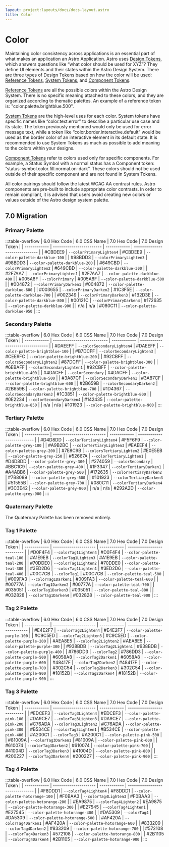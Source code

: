```yaml
---
layout: project:layouts/docs/docs-layout.astro
title: Color
---
```


# Color

Maintaining color consistency across applications is an essential part of what makes an application an Astro Application. Astro uses [Design Tokens](/design-tokens/getting-started/), which answers questions like “what color should be used for XYZ”? They define UI elements and their states within the Astro Design System. There are three types of Design Tokens based on how the color will be used: [Reference Tokens](/design-tokens/reference/), [System Tokens](/design-tokens/system), and [Component Tokens](/design-tokens/component).

[Reference Tokens](/design-tokens/reference) are all the possible colors within the Astro Design System. There is no specific meaning attached to these colors, and they are organized according to thematic palettes. An example of a reference token is: "color.palette.brightblue.500".

[System Tokens](/design-tokens/system) are the high-level uses for each color. System tokens have specific names like “color.text.error” to describe a particular use case and its state. The token previously mentioned would only be used for error message text, while a token like “color.border.interactive.default” would be used as the border color of an interactive element in its default state. It is recommended to use System Tokens as much as possible to add meaning to the colors within your designs.

[Component Tokens](/design-tokens/component) refer to colors used only for specific components. For example, a Status Symbol with a normal status has a Component token: ”status-symbol.color.fill.normal.on-dark”. These colors should not be used outside of their specific component and are not found in System Tokens.

All color pairings should follow the latest WCAG AA contrast rules. Astro components are pre-built to include appropriate color contrasts. In order to remain compliant, it is advised that users avoid creating new colors or values outside of the Astro design system palette.

## 7.0 Migration

### Primary Palette

:::table-overflow
| 6.0 Hex Code | 6.0 CSS Name | 7.0 Hex Code | 7.0 Design Token |
| ------------ | ------------------------ | ------------ | ------------------------------ |
| #CBDEE9 | `--colorPrimaryLighten4` | #CBDEE9 | `--color-palette-darkblue-100` |
| #98BDD3 | `--colorPrimaryLighten3` | #98BDD3 | `--color-palette-darkblue-200` |
| #649CBD | `--colorPrimaryLighten2` | #649CBD | `--color-palette-darkblue-300` |
| #2F7AA7 | `--colorPrimaryLighten1` | #2F7AA7 | `--color-palette-darkblue-400` |
| #005A8F | `--colorPrimary` | #005A8F | `--color-palette-darkblue-500` |
| #004872 | `--colorPrimaryDarken1` | #004872 | `--color-palette-darkblue-600` |
| #003655 | `--colorPrimaryDarken2` | #1C3F5E | `--color-palette-darkblue-700` |
| #002349 | `--colorPrimaryDarken3` | #1B2D3E | `--color-palette-darkblue-800` |
| #00121C | `--colorPrimaryDarken4` | #172635 | `--color-palette-darkblue-900` |
| n/a | n/a | #080C11 | `--color-palette-darkblue-950` |
:::

### Secondary Palette

:::table-overflow
| 6.0 Hex Code | 6.0 CSS Name | 7.0 Hex Code | 7.0 Design Token |
| ------------ | --------------------------- | ------------ | -------------------------------- |
| #DAEEFF | `--colorSecondaryLighten4` | #DAEEFF | `--color-palette-brightblue-100` |
| #B7DCFF | `--colorSecondaryLighten3` | #CEE9FC | `--color-palette-brightblue-200` |
| #92CBFF | `--colorsSecondaryLighten2` | #87DCFF | `--color-palette-brightblue-300` |
| #6EBAFF | `--colorSecondaryLighten1` | #92CBFF | `--color-palette-brightblue-400` |
| #4DACFF | `--colorSecondary` | #4DACFF | `--color-palette-brightblue-500` |
| #3A87CF | `--colorSecondaryDarken1` | #3A87CF | `--color-palette-brightblue-600` |
| #2B659B | `--colorSecondaryDarken2` | #2B659B | `--color-palette-brightblue-700` |
| #1D4367 | `--colorSecondaryDarken3` | #1C3851 | `--color-palette-brightblue-800` |
| #0E2234 | `--colorSecondaryDarken4` | #142435 | `--color-palette-brightblue-850` |
| n/a | n/a | #101923 | `--color-palette-brightblue-900` |
:::

### Tertiary Palette

:::table-overflow
| 6.0 Hex Code | 6.0 CSS Name | 7.0 Hex Code | 7.0 Design Token |
| ------------ | -------------------------- | ------------ | -------------------------- |
| #D4D8DD | `--colorTertiaryLighten4` | #F5F6F9 | `--color-palette-grey-100` |
| #A9B2BC | `--colorTertiaryLighten3` | #EAEEF4 | `--color-palette-grey-200` |
| #7E8C9B | `--colorsTertiaryLighten2` | #E0E5EB | `--color-palette-grey-250` |
| #52667A | `--colorTertiaryLighten1` | #D4D8DD | `--color-palette-grey-300` |
| #274059 | `--colorSecondary` | #BBC1C9 | `--color-palette-grey-400` |
| #1F3347 | `--colorTertiaryDarken1` | #A4ABB6 | `--color-palette-grey-500` |
| #172635 | `--colorTertiaryDarken2` | #7B8089 | `--color-palette-grey-600` |
| #101923 | `--colorTertiaryDarken3` | #51555B | `--color-palette-grey-700` |
| #080C11 | `--colorTertiaryDarken4` | #3C3E42 | `--color-palette-grey-800` |
| n/a | n/a | #292A2D | `--color-palette-grey-900` |
:::

### Quaternary Palette

The Quaternary Palette has been removed entirely.

### Tag 1 Palette

:::table-overflow
| 6.0 Hex Code | 6.0 CSS Name | 7.0 Hex Code | 7.0 Design Token |
| ------------ | --------------------- | ------------ | -------------------------- |
| #D0F4F4 | `--colorTag1Lighten4` | #D0F4F4 | `--color-palette-teal-100` |
| #A1E9EB | `--colorTag1Lighten3` | #A1E9EB | `--color-palette-teal-200` |
| #70DDE0 | `--colorTag1Lighten2` | #70DDE0 | `--color-palette-teal-300` |
| #3ED2D6 | `--colorTag1Lighten1` | #3ED2D6 | `--color-palette-teal-400` |
| #00C7CB | `--colorTag1` | #00C7CB | `--color-palette-teal-500` |
| #009FA3 | `--colorTag1Darken1` | #009FA3 | `--color-palette-teal-600` |
| #00777A | `--colorTag1Darken2` | #00777A | `--color-palette-teal-700` |
| #035051 | `--colorTag1Darken3` | #035051 | `--color-palette-teal-800` |
| #032828 | `--colorTag1Darken4` | #032828 | `--color-palette-teal-900` |
:::

### Tag 2 Palette

:::table-overflow
| 6.0 Hex Code | 6.0 CSS Name | 7.0 Hex Code | 7.0 Design Token |
| ------------ | --------------------- | ------------ | ---------------------------- |
| #E4E2F7 | `--colorTag2Lighten4` | #E4E2F7 | `--color-palette-purple-100` |
| #C9C5ED | `--colorTag2Lighten3` | #C9C5ED | `--color-palette-purple-200` |
| #AEA8E5 | `--colorTag2Lighten2` | #AEA8E5 | `--color-palette-purple-300` |
| #938BDB | `--colorTag2Lighten1` | #938BDB | `--color-palette-purple-400` |
| #786DD3 | `--colorTag2` | #786DD3 | `--color-palette-purple-500` |
| #6058A8 | `--colorTag2Darken1` | #6058A8 | `--color-palette-purple-600` |
| #48417F | `--colorTag2Darken2` | #48417F | `--color-palette-purple-700` |
| #302C54 | `--colorTag2Darken3` | #302C54 | `--color-palette-purple-800` |
| #18152B | `--colorTag2Darken4` | #18152B | `--color-palette-purple-900` |
:::

### Tag 3 Palette

:::table-overflow
| 6.0 Hex Code | 6.0 CSS Name | 7.0 Hex Code | 7.0 Design Token |
| ------------ | --------------------- | ------------ | -------------------------- |
| #EDCEF3 | `--colorTag3Lighten4` | #EDCEF3 | `--color-palette-pink-100` |
| #DA9CE7 | `--colorTag3Lighten3` | #DA9CE7 | `--color-palette-pink-200` |
| #C76ADA | `--colorTag3Lighten2` | #C76ADA | `--color-palette-pink-300` |
| #B534CE | `--colorTag3Lighten1` | #B534CE | `--color-palette-pink-400` |
| #A200C1 | `--colorTag3` | #A200C1 | `--color-palette-pink-500` |
| #81009A | `--colorTag3Darken1` | #81009A | `--color-palette-pink-600` |
| #610074 | `--colorTag3Darken2` | #610074 | `--color-palette-pink-700` |
| #41004D | `--colorTag3Darken3` | #41004D | `--color-palette-pink-800` |
| #200227 | `--colorTag3Darken4` | #200227 | `--color-palette-pink-900` |
:::

### Tag 4 Palette

:::table-overflow
| 6.0 Hex Code | 6.0 CSS Name | 7.0 Hex Code | 7.0 Design Token |
| ------------ | --------------------- | ------------ | ------------------------------- |
| #F8DDD1 | `--colorTag4Lighten4` | #F8DDD1 | `--color-palette-hotorange-100` |
| #F0BAA3 | `--colorTag4Lighten3` | #F0BAA3 | `--color-palette-hotorange-200` |
| #EA9875 | `--colorTag4Lighten2` | #EA9875 | `--color-palette-hotorange-300` |
| #E27545 | `--colorTag4Lighten1` | #E27545 | `--color-palette-hotorange-400` |
| #DA5309 | `--colorTag4` | #DA5309 | `--color-palette-hotorange-500` |
| #AF420A | `--colorTag4Darken1` | #AF420A | `--color-palette-hotorange-600` |
| #833209 | `--colorTag4Darken2` | #833209 | `--color-palette-hotorange-700` |
| #572108 | `--colorTag4Darken3` | #572108 | `--color-palette-hotorange-800` |
| #2B1105 | `--colorTag4Darken4` | #2B1105 | `--color-palette-hotorange-900` |
:::

<script type="module">
/** Matches a value which is a 6-digit hex color. */
const matchHexColor = /^#[0-9A-Fa-f]{6}$/

/** Matches a value which is CSS custom property. */
const matchCustomProp = /^--[\w-]+$/

// transform tables within any available table overflow elements
for (const td of document.querySelectorAll('.table-overflow td')) {
	const tdContent = td.textContent

	/* Whether the content of the TD matched a 6-digit hex color. */
	const isTdHexColor = matchHexColor.test(tdContent)

	// conditionally wrap the contents of the td in a <color-swab>
	if (isTdHexColor) {
		td.innerHTML = (
			`<color-swab style="--color:${tdContent}">${tdContent}</color-swab>`
		)

		const nextTd = td.nextSibling
		const nextTdContent = nextTd?.textContent

		/* Whether the content of the next TD matched a CSS custom property. */
		const isTdHexColor = matchCustomProp.test(nextTdContent)

		// conditionally wrap the contents of the next td in a <color-swab>
		if (isTdHexColor) {
			nextTd.innerHTML = (
				`<color-swab style="--color:${tdContent}">${nextTdContent}</color-swab>`
			)
		}
	}
}
</script>
<style>
color-swab {
	display: flex;

	/* Layout */
	align-items: center;
	gap: .25em;
}

color-swab::before {
	content: "";

	/* Layout */
	inline-size: .875em;
	block-size: .875em;

	/* Appearance */
	background-color: var(--color);
	box-shadow: 0 0 0 1px inset;
}
</style>
